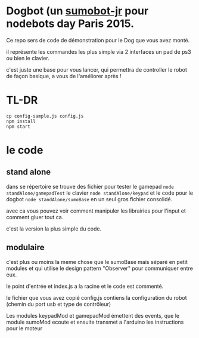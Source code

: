 # Dogbot (un [sumobot-jr](https://github.com/makenai/sumobot-jr) pour nodebots day Paris 2015.

Ce repo sers de code de démonstration pour le Dog que vous avez monté.

il représente les commandes les plus simple via 2 interfaces un pad de ps3 ou bien le clavier.

c'est juste une base pour vous lancer, qui permettra de controller le robot de façon basique, a vous de l'améliorer après !

# TL-DR

```
cp config-sample.js config.js
npm install
npm start
```

# le code

## stand alone 

dans se répertoire se trouve des fichier pour tester le gamepad ```node standAlone/gamepadTest``` le clavier ```node standAlone/keypad``` et le code pour le dogbot ```node standAlone/sumoBase``` en un seul gros fichier consolidé. 

avec ca vous pouvez voir comment manipuler les librairies pour l'input et comment gluer tout ca. 

c'est la version la plus simple du code.

## modulaire 

c'est plus ou moins la meme chose que le sumoBase mais séparé en petit modules et qui utilise le design pattern "Observer" pour communiquer entre eux.

le point d'entrée et index.js a la racine et le code est commenté. 

le fichier que vous avez copié config.js contiens la configuration du robot (chemin du port usb et type de contrôleur)

Les modules keypadMod et gamepadMod émettent des events, que le module sumoMod ecoute et ensuite transmet a l'arduino les instructions pour le moteur

